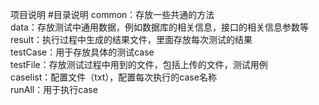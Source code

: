 项目说明
#目录说明
 common：存放一些共通的方法  
 data：存放测试中通用数据，例如数据库的相关信息，接口的相关信息参数等  
 result：执行过程中生成的结果文件，里面存放每次测试的结果  
 testCase：用于存放具体的测试case  
 testFile：存放测试过程中用到的文件，包括上传的文件，测试用例  
 caselist：配置文件（txt），配置每次执行的case名称  
 runAll：用于执行case  
